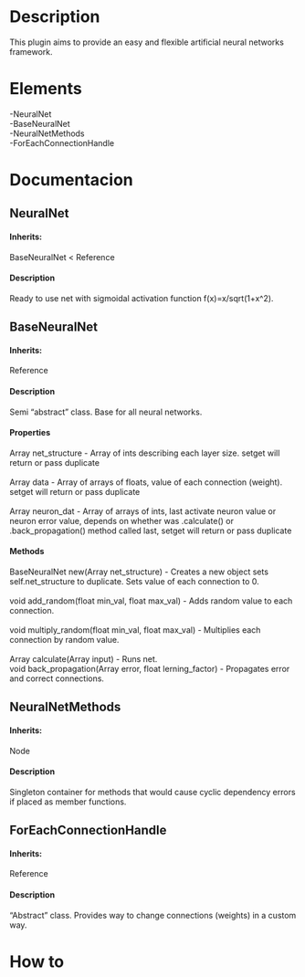<h1>Description</h1>
  This plugin aims to provide an easy and flexible artificial neural networks framework.

<h1>Elements</h1>
  -NeuralNet<br>
  -BaseNeuralNet<br>
  -NeuralNetMethods<br>
  -ForEachConnectionHandle
  
<h1>Documentacion</h1>

<h2>NeuralNet</h2>
  <h4>Inherits:</h4>
    BaseNeuralNet < Reference
  <h4>Description</h4>
    Ready to use net with sigmoidal activation function f(x)=x/sqrt(1+x^2).
                             
<h2>BaseNeuralNet</h2>
  <h4>Inherits:</h4>
    Reference
  <h4>Description</h4>
    Semi “abstract” class. Base for all neural networks.
  <h4>Properties</h4>
    Array net_structure - Array of ints describing each layer size. setget will return or pass duplicate<br>
    <br>Array data - Array of arrays of floats, value of each connection (weight). setget will return or pass duplicate<br>
    <br>Array neuron_dat - Array of arrays of ints, last activate neuron value or neuron error value, depends on whether was .calculate() or .back_propagation() method called last, setget will return or pass duplicate<br>
  <h4>Methods</h4>
     BaseNeuralNet new(Array net_structure) - Creates a new object sets self.net_structure to duplicate. Sets value of each connection to 0.<br>
     <br>void add_random(float min_val, float max_val) - Adds random value to each connection.<br>
     <br>void multiply_random(float min_val, float max_val) - Multiplies each connection by random value.<br>
     <br>Array calculate(Array input) - Runs net.
     <br>void back_propagation(Array error, float lerning_factor) - Propagates error and correct connections.<br>
    
<h2>NeuralNetMethods</h2>
  <h4>Inherits:</h4>
    Node
 <h4>Description</h4>
   Singleton container for methods that would cause cyclic dependency errors if placed as member functions. 
    
<h2>ForEachConnectionHandle</h2>
  <h4>Inherits:</h4>
    Reference
  <h4>Description</h4>
    “Abstract” class. Provides way to change connections (weights) in a custom way.

<h1>How to</h1>
